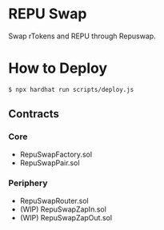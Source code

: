 # REPU Swap

Swap rTokens and REPU through Repuswap.

# How to Deploy

```
$ npx hardhat run scripts/deploy.js
```

## Contracts

### Core

- RepuSwapFactory.sol
- RepuSwapPair.sol

### Periphery

- RepuSwapRouter.sol
- (WIP) RepuSwapZapIn.sol
- (WIP) RepuSwapZapOut.sol

<!--
TODO
- Automatically register rTokens
-->
